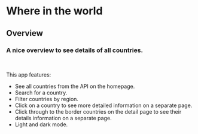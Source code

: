 # Where in the world

## Overview

### A nice overview to see details of all countries.

<br />

This app features:

- See all countries from the API on the homepage.
- Search for a country.
- Filter countries by region.
- Click on a country to see more detailed information on a separate page.
- Click through to the border countries on the detail page to see their details information on a separate page.
- Light and dark mode.
